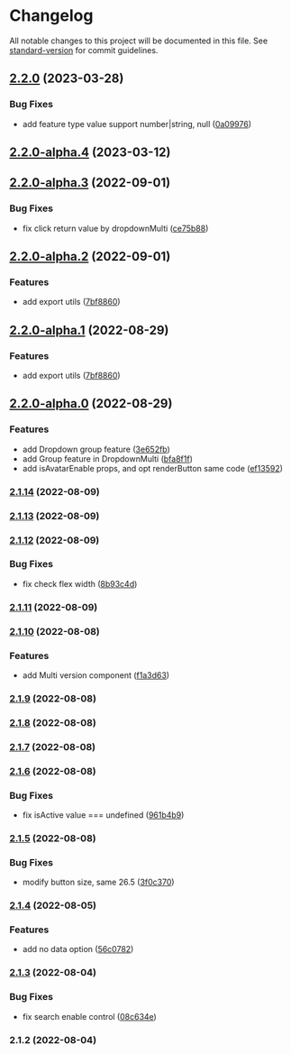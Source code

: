 # Changelog

All notable changes to this project will be documented in this file. See [standard-version](https://github.com/conventional-changelog/standard-version) for commit guidelines.

## [2.2.0](https://github.com/imagine10255/bear-react-dropdown/compare/v2.2.0-alpha.4...v2.2.0) (2023-03-28)


### Bug Fixes

* add feature type value support number|string, null ([0a09976](https://github.com/imagine10255/bear-react-dropdown/commit/0a09976a8059c5744573ccf13a8514eb64467520))

## [2.2.0-alpha.4](https://github.com/imagine10255/bear-react-dropdown/compare/v2.2.0-alpha.3...v2.2.0-alpha.4) (2023-03-12)

## [2.2.0-alpha.3](https://github.com/imagine10255/bear-react-dropdown/compare/v2.2.0-alpha.2...v2.2.0-alpha.3) (2022-09-01)


### Bug Fixes

* fix click return value by dropdownMulti ([ce75b88](https://github.com/imagine10255/bear-react-dropdown/commit/ce75b88df14957b2385aba692032f5e68f4e489f))

## [2.2.0-alpha.2](https://github.com/imagine10255/bear-react-dropdown/compare/v2.2.0-alpha.0...v2.2.0-alpha.2) (2022-09-01)


### Features

* add export utils ([7bf8860](https://github.com/imagine10255/bear-react-dropdown/commit/7bf886036b04a244595793da8080164d7ef223d6))

## [2.2.0-alpha.1](https://github.com/imagine10255/bear-react-dropdown/compare/v2.2.0-alpha.0...v2.2.0-alpha.1) (2022-08-29)


### Features

* add export utils ([7bf8860](https://github.com/imagine10255/bear-react-dropdown/commit/7bf886036b04a244595793da8080164d7ef223d6))

## [2.2.0-alpha.0](https://github.com/imagine10255/bear-react-dropdown/compare/v2.1.14...v2.2.0-alpha.0) (2022-08-29)


### Features

* add Dropdown group feature ([3e652fb](https://github.com/imagine10255/bear-react-dropdown/commit/3e652fbd6befa98c7a2b93c49bc7329bf108e323))
* add Group feature in DropdownMulti ([bfa8f1f](https://github.com/imagine10255/bear-react-dropdown/commit/bfa8f1f9958e1e0e2915ed54fe9f78aef787a0a3))
* add isAvatarEnable props, and opt renderButton same code ([ef13592](https://github.com/imagine10255/bear-react-dropdown/commit/ef13592f8a4003b93f577399f8c01c8f24f012d6))

### [2.1.14](https://github.com/imagine10255/bear-react-dropdown/compare/v2.1.13...v2.1.14) (2022-08-09)

### [2.1.13](https://github.com/imagine10255/bear-react-dropdown/compare/v2.1.12...v2.1.13) (2022-08-09)

### [2.1.12](https://github.com/imagine10255/bear-react-dropdown/compare/v2.1.11...v2.1.12) (2022-08-09)


### Bug Fixes

* fix check flex width ([8b93c4d](https://github.com/imagine10255/bear-react-dropdown/commit/8b93c4d21111a7f1a3747d14a5eab957807a63ee))

### [2.1.11](https://github.com/imagine10255/bear-react-dropdown/compare/v2.1.10...v2.1.11) (2022-08-09)

### [2.1.10](https://github.com/imagine10255/bear-react-dropdown/compare/v2.1.9...v2.1.10) (2022-08-08)


### Features

* add Multi version component ([f1a3d63](https://github.com/imagine10255/bear-react-dropdown/commit/f1a3d63452cca65b790fe924d098f8d6774c1905))

### [2.1.9](https://github.com/imagine10255/bear-react-dropdown/compare/v2.1.8...v2.1.9) (2022-08-08)

### [2.1.8](https://github.com/imagine10255/bear-react-dropdown/compare/v2.1.7...v2.1.8) (2022-08-08)

### [2.1.7](https://github.com/imagine10255/bear-react-dropdown/compare/v2.1.6...v2.1.7) (2022-08-08)

### [2.1.6](https://github.com/imagine10255/bear-react-dropdown/compare/v2.1.5...v2.1.6) (2022-08-08)


### Bug Fixes

* fix isActive value === undefined ([961b4b9](https://github.com/imagine10255/bear-react-dropdown/commit/961b4b991abe3ef4ffc1c719d89f410ab616ea42))

### [2.1.5](https://github.com/imagine10255/bear-react-dropdown/compare/v2.1.4...v2.1.5) (2022-08-08)


### Bug Fixes

* modify button size, same 26.5 ([3f0c370](https://github.com/imagine10255/bear-react-dropdown/commit/3f0c370e14d49a9283bb04736eaf66d756042288))

### [2.1.4](https://github.com/imagine10255/bear-react-dropdown/compare/v2.1.3...v2.1.4) (2022-08-05)


### Features

* add no data option ([56c0782](https://github.com/imagine10255/bear-react-dropdown/commit/56c0782680abe0dcde8b286aa88639828af09d2e))

### [2.1.3](https://github.com/imagine10255/bear-react-dropdown/compare/v2.1.2...v2.1.3) (2022-08-04)


### Bug Fixes

* fix search enable control ([08c634e](https://github.com/imagine10255/bear-react-dropdown/commit/08c634e20c11e709cc3c0de4287addeac93e4f15))

### 2.1.2 (2022-08-04)
